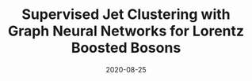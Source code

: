 ---
title: "Supervised Jet Clustering with Graph Neural Networks for Lorentz Boosted Bosons"
date: 2020-08-25
venue: Phys. Rev. D 102 (2020) 075014
link: https://arxiv.org/abs/2008.06064
inspire_id: 1811770
authors: Xiangyang Ju, Benjamin Nachman
bibtex: '@article{Ju:2020tbo,\n archiveprefix = {arXiv},\n author = {Ju, Xiangyang and Nachman, Benjamin},\n doi = {10.1103/PhysRevD.102.075014},\n eprint = {2008.06064},\n journal = {Phys. Rev. D},\n number = {7},\n pages = {075014},\n primaryclass = {hep-ph},\n title = {{Supervised Jet Clustering with Graph Neural Networks for Lorentz Boosted Bosons}},\n volume = {102},\n year = {2020}\n}\n'
---